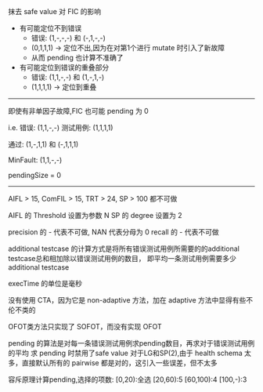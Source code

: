 抹去 safe value 对 FIC 的影响

- 有可能定位不到错误
  - 错误: (1,-,-,-) 和 (-,1,-,-)
  - (0,1,1,1) -> 定位不出,因为在对第1个进行 mutate 时引入了新故障
  - 从而 pending 也计算不准确了
- 有可能定位到错误的重叠部分
  - 错误: (1,1,-,-) 和 (1,-,1,-)
  - (1,1,1,1) -> 定位到重叠

-----

即使有非单因子故障,FIC 也可能 pending 为 0

i.e.
错误: (1,1,-,-)
测试用例: (1,1,1,1)

通过: (1,-,1,1) 和 (-,1,1,1)

MinFault: (1,1,-,-)

pendingSize = 0

------

AIFL > 15, ComFIL > 15, TRT > 24, SP > 100 都不可做

AIFL 的 Threshold 设置为参数 N
SP 的 degree 设置为 2

precision 的 - 代表不可做, NAN 代表分母为 0 
recall 的 - 代表不可做

additional testcase 的计算方式是将所有错误测试用例所需要的的additional testcase总和相加除以错误测试用例的数目，
即平均一条测试用例需要多少additional testcase

execTime 的单位是毫秒



没有使用 CTA，因为它是 non-adaptive 方法，加在 adaptive 方法中显得有些不伦不类的

OFOT类方法只实现了 SOFOT，而没有实现 OFOT

pending 的算法是对每一条错误测试用例求pending数目，再求对于错误测试用例的平均
求 pending 时禁用了safe value
对于LG和SP(2),由于 health schema 太多，直接默认所有的 pairwise 都是对的，这引入一些误差，但不太多

容斥原理计算pending,选择的项数:
[0,20):全选
[20,60):5
[60,100):4
[100,-):3

